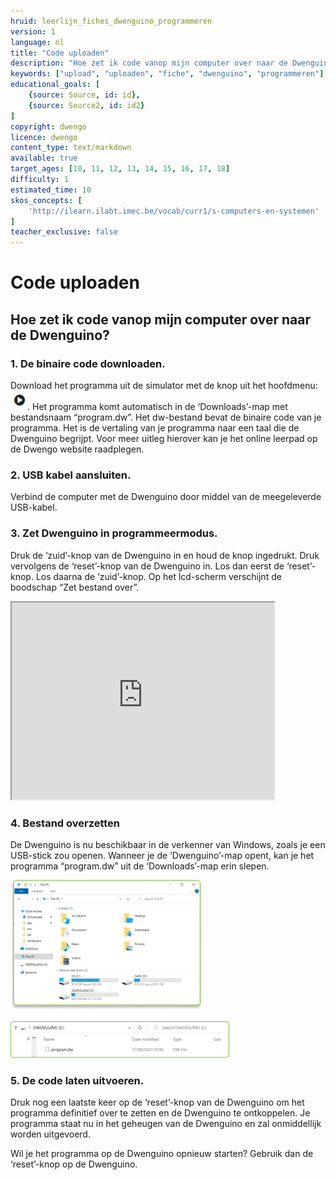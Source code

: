 ```yaml
---
hruid: leerlijn_fiches_dwenguino_programmeren
version: 1
language: nl
title: "Code uploaden"
description: "Hoe zet ik code vanop mijn computer over naar de Dwenguino?"
keywords: ["upload", "uploaden", "fiche", "dwenguino", "programmeren"]
educational_goals: [
    {source: Source, id: id}, 
    {source: Source2, id: id2}
]
copyright: dwengo
licence: dwengo
content_type: text/markdown
available: true
target_ages: [10, 11, 12, 13, 14, 15, 16, 17, 18]
difficulty: 1
estimated_time: 10
skos_concepts: [
    'http://ilearn.ilabt.imec.be/vocab/curr1/s-computers-en-systemen'
]
teacher_exclusive: false
---
```


<div class="dwengo_content fiche">
    <h1 class="title">Code uploaden</h1>
    <h2 class="subtitle">Hoe zet ik code vanop mijn computer over naar de Dwenguino?</h2>
    <div class="items">
        <div class="info_item item">
            <h3 class="info_item_title">1. De binaire code downloaden.</h3>
            <p class="info_item_content">
                Download het programma uit de simulator met de knop uit het hoofdmenu: <img src="img/compile_button.png" alt="Dwenguino compile button." title="Dwenguino compile button."></img>. Het programma komt automatisch in de ‘Downloads’-map met bestandsnaam “program.dw”. Het dw-bestand bevat de binaire code van je programma. Het is de vertaling van je programma naar een taal die de Dwenguino begrijpt. Voor meer uitleg hierover kan je het online leerpad op de Dwengo website raadplegen. 
            </p>
        </div>
        <div class="info_item item">
            <h3 class="info_item_title">2. USB kabel aansluiten.</h3>
            <p class="info_item_content">
                Verbind de computer met de Dwenguino door middel van de meegeleverde USB-kabel.
            </p>
        </div>
        <div class="info_item item">
            <h3 class="info_item_title">3. Zet Dwenguino in programmeermodus.</h3>
            <p class="info_item_content">
                Druk de ‘zuid’-knop van de Dwenguino in en houd de knop ingedrukt. 
                Druk vervolgens de ‘reset’-knop van de Dwenguino in.
                Los dan eerst de ‘reset’-knop. 
                Los daarna de ‘zuid’-knop. Op het lcd-scherm verschijnt de boodschap “Zet bestand over”.  
            </p>
            <p class="info_item_content">
                <div class="iframe-container iframe-16-9">
                    <iframe allowfullscreen="" src="https://www.youtube.com/embed/VpAXLlT_JP0" height="315px" width="420px"></iframe>
                </div>
            </p>
        </div>
        <div class="info_item item">
            <h3 class="info_item_title">4. Bestand overzetten</h3>
            <p class="info_item_content">
                De Dwenguino is nu beschikbaar in de verkenner van Windows, zoals je een USB-stick zou openen. Wanneer je de ‘Dwenguino’-map opent, kan je het programma “program.dw” uit de ‘Downloads’-map erin slepen.
            </p>
            <p>
                <img src="img/explorer1.png" alt="De Dwenguino is nu zichtbaar al een USB stick in de verkenner." title="De Dwenguino is nu zichtbaar al een usb stick in de verkenner."></img>
            </p>
            <p>
                <img src="img/explorer2.png" alt="Sleep het gedownloade program.dw bestand naar de USB stick." title="Sleep het gedownloade program.dw bestand naar de USB stick."></img>
            </p>
        </div>
        <div class="info_item item">
            <h3 class="info_item_title">5. De code laten uitvoeren.</h3>
            <p class="info_item_content">
                Druk nog een laatste keer op de ‘reset’-knop van de Dwenguino om het programma definitief over te zetten en de Dwenguino te ontkoppelen. Je programma staat nu in het geheugen van de Dwenguino en zal onmiddellijk worden uitgevoerd.
            </p>
            <p>
                Wil je het programma op de Dwenguino opnieuw starten? Gebruik dan de ‘reset’-knop op de Dwenguino.
            </p>
        </div>
    </div>
</div>



